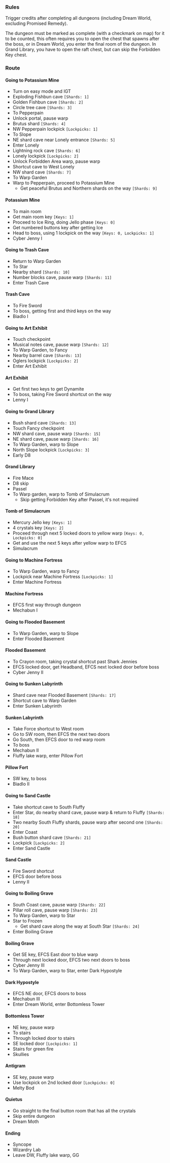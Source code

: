 ### Rules

Trigger credits after completing all dungeons (including Dream World, excluding Promised Remedy).

The dungeon must be marked as complete (with a checkmark on map) for it to be counted, this often requires you to open the chest that spawns after the boss, or in Dream World, you enter the final room of the dungeon. In Grand Library, you have to open the raft chest, but can skip the Forbidden Key chest.

### Route

#### Going to Potassium Mine
- Turn on easy mode and IGT
- Exploding Fishbun cave `[Shards: 1]`
- Golden Fishbun cave `[Shards: 2]`
- Circle tree cave `[Shards: 3]`
- To Pepperpain
- Unlock portal, pause warp
- Brutus shard `[Shards: 4]`
- NW Pepperpain lockpick `[Lockpicks: 1]`
- To Slope
- NE shard cave near Lonely entrance `[Shards: 5]`
- Enter Lonely
- Lightning rock cave `[Shards: 6]`
- Lonely lockpick `[Lockpicks: 2]`
- Unlock Forbidden Area warp, pause warp
- Shortcut cave to West Lonely
- NW shard cave `[Shards: 7]`
- To Warp Garden
- Warp to Pepperpain, proceed to Potassium Mine
  - Get peaceful Brutus and Northern shards on the way `[Shards: 9]`

#### Potassium Mine
- To main room
- Get main room key `[Keys: 1]`
- Proceed to Ice Ring, doing Jello phase `[Keys: 0]`
- Get numbered buttons key after getting Ice
- Head to boss, using 1 lockpick on the way `[Keys: 0, Lockpicks: 1]`
- Cyber Jenny I

#### Going to Trash Cave
- Return to Warp Garden
- To Star
- Nearby shard `[Shards: 10]`
- Number blocks cave, pause warp `[Shards: 11]`
- Enter Trash Cave

#### Trash Cave
- To Fire Sword
- To boss, getting first and third keys on the way
- Biadlo I

#### Going to Art Exhibit
- Touch checkpoint
- Musical notes cave, pause warp `[Shards: 12]`
- To Warp Garden, to Fancy
- Nearby barrel cave `[Shards: 13]`
- Oglers lockpick `[Lockpicks: 2]`
- Enter Art Exhibit

#### Art Exhibit
- Get first two keys to get Dynamite
- To boss, taking Fire Sword shortcut on the way
- Lenny I

#### Going to Grand Library
- Bush shard cave `[Shards: 13]`
- Touch Fancy checkpoint
- NW shard cave, pause warp `[Shards: 15]`
- NE shard cave, pause warp `[Shards: 16]`
- To Warp Garden, warp to Slope
- North Slope lockpick `[Lockpicks: 3]`
- Early D8

#### Grand Library
- Fire Mace
- D8 skip
- Passel
- To Warp garden, warp to Tomb of Simulacrum
  - Skip getting Forbidden Key after Passel, it's not required

#### Tomb of Simulacrum
- Mercury Jello key `[Keys: 1]`
- 4 crystals key `[Keys: 2]`
- Proceed through next 5 locked doors to yellow warp `[Keys: 0, Lockpicks: 0]`
- Get and use the next 5 keys after yellow warp to EFCS
- Simulacrum

#### Going to Machine Fortress
- To Warp Garden, warp to Fancy
- Lockpick near Machine Fortress `[Lockpicks: 1]`
- Enter Machine Fortress

#### Machine Fortress
- EFCS first way through dungeon
- Mechabun I

#### Going to Flooded Basement
- To Warp Garden, warp to Slope
- Enter Flooded Basement

#### Flooded Basement
- To Crayon room, taking crystal shortcut past Shark Jennies
- EFCS locked door, get Headband, EFCS next locked door before boss
- Cyber Jenny II

#### Going to Sunken Labyrinth
- Shard cave near Flooded Basement `[Shards: 17]`
- Shortcut cave to Warp Garden
- Enter Sunken Labyrinth

#### Sunken Labyrinth
- Take Force shortcut to West room
- Go to SW room, then EFCS the next two doors
- Go South, then EFCS door to red warp room
- To boss
- Mechabun II
- Fluffy lake warp, enter Pillow Fort

#### Pillow Fort
- SW key, to boss
- Biadlo II

#### Going to Sand Castle
- Take shortcut cave to South Fluffy
- Enter Star, do nearby shard cave, pause warp & return to Fluffy `[Shards: 18]`
- Two nearby South Fluffy shards, pause warp after second one `[Shards: 20]`
- Enter Coast
- Bush button shard cave `[Shards: 21]`
- Lockpick `[Lockpicks: 2]`
- Enter Sand Castle

#### Sand Castle
- Fire Sword shortcut
- EFCS door before boss
- Lenny II

#### Going to Boiling Grave
- South Coast cave, pause warp `[Shards: 22]`
- Pillar roll cave, pause warp `[Shards: 23]`
- To Warp Garden, warp to Star
- Star to Frozen
  - Get shard cave along the way at South Star `[Shards: 24]`
- Enter Boiling Grave

#### Boiling Grave
- Get SE key, EFCS East door to blue warp
- Through next locked door, EFCS two next doors to boss
- Cyber Jenny III
- To Warp Garden, warp to Star, enter Dark Hypostyle

#### Dark Hypostyle
- EFCS NE door, EFCS doors to boss
- Mechabun III
- Enter Dream World, enter Bottomless Tower

#### Bottomless Tower
- NE key, pause warp
- To stairs
- Through locked door to stairs
- SE locked door `[Lockpicks: 1]`
- Stairs for green fire
- Skullies

#### Antigram
- SE key, pause warp
- Use lockpick on 2nd locked door `[Lockpicks: 0]`
- Melty Bod

#### Quietus
- Go straight to the final button room that has all the crystals
- Skip entire dungeon
- Dream Moth

#### Ending
- Syncope
- Wizardry Lab
- Leave DW, Fluffy lake warp, GG